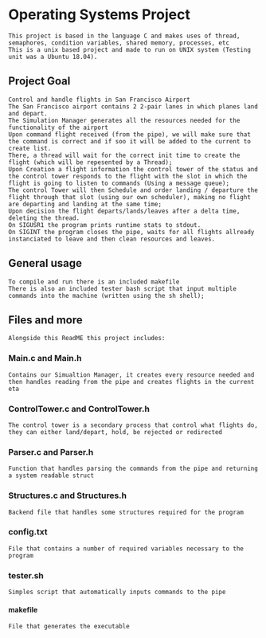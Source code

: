 # Operating Systems Project
    This project is based in the language C and makes uses of thread, semaphores, condition variables, shared memory, processes, etc
    This is a unix based project and made to run on UNIX system (Testing unit was a Ubuntu 18.04).

## Project Goal 
    Control and handle flights in San Francisco Airport
    The San Francisco airport contains 2 2-pair lanes in which planes land and depart.
    The Simulation Manager generates all the resources needed for the functionality of the airport
    Upon command flight received (from the pipe), we will make sure that the command is correct and if soo it will be added to the current to create list.
    There, a thread will wait for the correct init time to create the flight (which will be repesented by a Thread);
    Upon Creation a flight information the control tower of the status and the control tower responds to the flight with the slot in which the flight is going to listen to commands (Using a message queue); 
    The control Tower will then Schedule and order landing / departure the flight through that slot (using our own scheduler), making no flight are departing and landing at the same time;
    Upon decision the flight departs/lands/leaves after a delta time, deleting the thread.
    On SIGUSR1 the program prints runtime stats to stdout.
    On SIGINT the program closes the pipe, waits for all flights allready instanciated to leave and then clean resources and leaves.  
    
## General usage
    To compile and run there is an included makefile
    There is also an included tester bash script that input multiple commands into the machine (written using the sh shell);
    
## Files and more
    Alongside this ReadME this project includes:
    
### Main.c and Main.h
    Contains our Simualtion Manager, it creates every resource needed and then handles reading from the pipe and creates flights in the current eta

### ControlTower.c and ControlTower.h
    The control tower is a secondary process that control what flights do, they can either land/depart, hold, be rejected or redirected 

### Parser.c and Parser.h
    Function that handles parsing the commands from the pipe and returning a system readable struct

### Structures.c and Structures.h
    Backend file that handles some structures required for the program

### config.txt
    File that contains a number of required variables necessary to the program
    
### tester.sh
    Simples script that automatically inputs commands to the pipe
 
#### makefile
    File that generates the executable